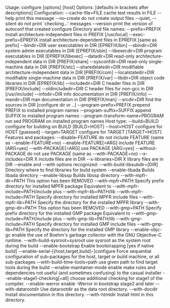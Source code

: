 Usage: configure [options] [host]
Options: [defaults in brackets after descriptions]
Configuration:
  --cache-file=FILE       cache test results in FILE
  --help                  print this message
  --no-create             do not create output files
  --quiet, --silent       do not print `checking...' messages
  --version               print the version of autoconf that created configure
Directory and file names:
  --prefix=PREFIX         install architecture-independent files in PREFIX
                          [/usr/local]
  --exec-prefix=EPREFIX   install architecture-dependent files in EPREFIX
                          [same as prefix]
  --bindir=DIR            user executables in DIR [EPREFIX/bin]
  --sbindir=DIR           system admin executables in DIR [EPREFIX/sbin]
  --libexecdir=DIR        program executables in DIR [EPREFIX/libexec]
  --datadir=DIR           read-only architecture-independent data in DIR
                          [PREFIX/share]
  --sysconfdir=DIR        read-only single-machine data in DIR [PREFIX/etc]
  --sharedstatedir=DIR    modifiable architecture-independent data in DIR
                          [PREFIX/com]
  --localstatedir=DIR     modifiable single-machine data in DIR [PREFIX/var]
  --libdir=DIR            object code libraries in DIR [EPREFIX/lib]
  --includedir=DIR        C header files in DIR [PREFIX/include]
  --oldincludedir=DIR     C header files for non-gcc in DIR [/usr/include]
  --infodir=DIR           info documentation in DIR [PREFIX/info]
  --mandir=DIR            man documentation in DIR [PREFIX/man]
  --srcdir=DIR            find the sources in DIR [configure dir or ..]
  --program-prefix=PREFIX prepend PREFIX to installed program names
  --program-suffix=SUFFIX append SUFFIX to installed program names
  --program-transform-name=PROGRAM
                          run sed PROGRAM on installed program names
Host type:
  --build=BUILD           configure for building on BUILD [BUILD=HOST]
  --host=HOST             configure for HOST [guessed]
  --target=TARGET         configure for TARGET [TARGET=HOST]
Features and packages:
  --disable-FEATURE       do not include FEATURE (same as --enable-FEATURE=no)
  --enable-FEATURE[=ARG]  include FEATURE [ARG=yes]
  --with-PACKAGE[=ARG]    use PACKAGE [ARG=yes]
  --without-PACKAGE       do not use PACKAGE (same as --with-PACKAGE=no)
  --x-includes=DIR        X include files are in DIR
  --x-libraries=DIR       X library files are in DIR
--enable and --with options recognized:
  --with-build-libsubdir=[DIR]  Directory where to find libraries for build system
  --enable-libada        Builds libada directory
  --enable-libssp        Builds libssp directory
  --with-mpfr-dir=PATH    This option has been REMOVED
  --with-mpfr=PATH        Specify prefix directory for installed MPFR package
                          Equivalent to --with-mpfr-include=PATH/include
                          plus --with-mpfr-lib=PATH/lib
  --with-mpfr-include=PATH
                          Specify directory for installed MPFR include files
  --with-mpfr-lib=PATH    Specify the directory for the installed MPFR library
  --with-gmp-dir=PATH     This option has been REMOVED
  --with-gmp=PATH         Specify prefix directory for the installed GMP package
                          Equivalent to --with-gmp-include=PATH/include
                          plus --with-gmp-lib=PATH/lib
  --with-gmp-include=PATH Specify directory for installed GMP include files
  --with-gmp-lib=PATH     Specify the directory for the installed GMP library
  --enable-objc-gc       enable the use of Boehm's garbage collector with
                          the GNU Objective-C runtime.
  --with-build-sysroot=sysroot
                          use sysroot as the system root during the build
  --enable-bootstrap           Enable bootstrapping [yes if native build]
  --enable-serial-[{host,target,build}-]configure
                          Force sequential configuration of
                          sub-packages for the host, target or build
			  machine, or all sub-packages
  --with-build-time-tools=path
                          use given path to find target tools during the build
  --enable-maintainer-mode enable make rules and dependencies not useful
                          (and sometimes confusing) to the casual installer
  --enable-stage1-checking[=all]   choose additional checking for stage1
                          of the compiler.
  --enable-werror         enable -Werror in bootstrap stage2 and later
  --with-datarootdir	Use datarootdir as the data root directory.
  --with-docdir	Install documentation in this directory.
  --with-htmldir	Install html in this directory.
